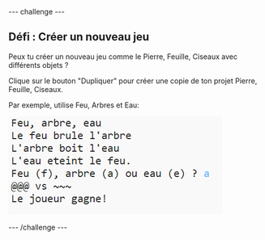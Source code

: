 \--- challenge \---

## Défi : Créer un nouveau jeu

Peux tu créer un nouveau jeu comme le Pierre, Feuille, Ciseaux avec différents objets ?

Clique sur le bouton "Dupliquer" pour créer une copie de ton projet Pierre, Feuille, Ciseaux.

Par exemple, utilise Feu, Arbres et Eau:

![capture d'écran](images/rps-fire.png)

\--- /challenge \---
